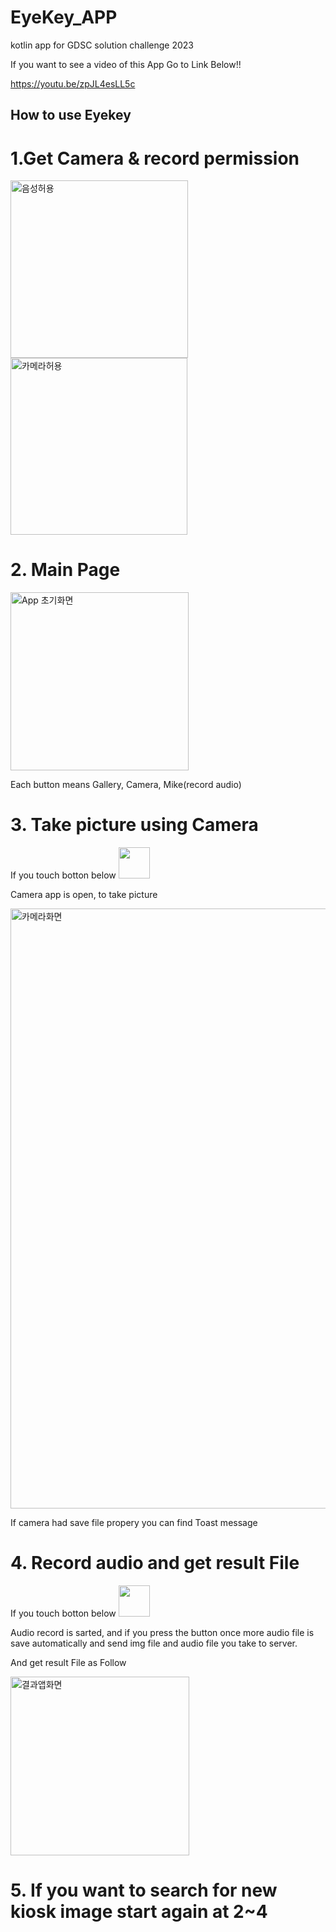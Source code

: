 # EyeKey_APP
kotlin app for GDSC solution challenge 2023

If you want to see a video of this App Go to Link Below!!

https://youtu.be/zpJL4esLL5c

## How to use Eyekey

# 1.Get Camera & record permission 
<img width="284" alt="음성허용" src="https://user-images.githubusercontent.com/86557453/229698363-515b9d87-524c-41ce-8ab9-66b228a393b7.png">
<img width="283" alt="카메라허용" src="https://user-images.githubusercontent.com/86557453/229698500-8ebae59a-afb8-479a-a3b4-dc4e8ef8fc66.png">

# 2. Main Page
<img width="285" alt="App 초기화면" src="https://user-images.githubusercontent.com/86557453/229698780-19c16205-21d2-432c-ac73-f70ad316da51.png">

Each button means Gallery, Camera, Mike(record audio)

# 3. Take picture using Camera
If you touch botton below
<img src="https://user-images.githubusercontent.com/86557453/229699149-d3efe8c4-0562-4395-b43c-3696a6bab037.png"  width="50" height="50"/>

Camera app is open, to take picture

<img width="960" alt="카메라화면" src="https://user-images.githubusercontent.com/86557453/229698989-c11570c2-3679-4c79-865f-26e2d22e406c.png">

If camera had save file propery you can find Toast message 


# 4. Record audio and get result File
If you touch botton below
<img src="https://user-images.githubusercontent.com/86557453/229699281-00cd2584-5799-4bbb-a547-20efde158dca.png"  width="50" height="50"/>


Audio record is sarted, and if you press the button once more audio file is save automatically and send img file and audio file you take to server.

And get result File as Follow 

<img width="286" alt="결과앱화면" src="https://user-images.githubusercontent.com/86557453/229699987-f64874d7-3601-4ca6-9c7f-5e9a01a802e0.png">

# 5. If you want to search for new kiosk image start again at 2~4



